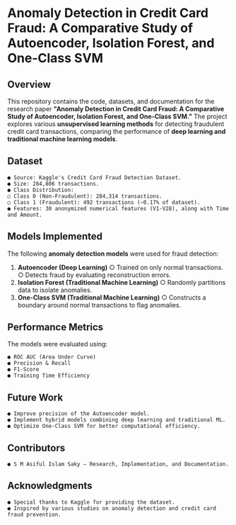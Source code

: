 # Anomaly Detection in Credit Card Fraud: A Comparative Study of Autoencoder, Isolation Forest, and One-Class SVM

## Overview

This repository contains the code, datasets, and documentation for the research paper
**"Anomaly Detection in Credit Card Fraud: A Comparative Study of Autoencoder, Isolation
Forest, and One-Class SVM."** The project explores various **unsupervised learning methods**
for detecting fraudulent credit card transactions, comparing the performance of **deep learning
and traditional machine learning models**.

## Dataset

```
● Source: Kaggle's Credit Card Fraud Detection Dataset.
● Size: 284,806 transactions.
● Class Distribution:
○ Class 0 (Non-Fraudulent): 284,314 transactions.
○ Class 1 (Fraudulent): 492 transactions (~0.17% of dataset).
● Features: 30 anonymized numerical features (V1-V28), along with Time and Amount.
```
## Models Implemented

The following **anomaly detection models** were used for fraud detection:

1. **Autoencoder (Deep Learning)**
    ○ Trained on only normal transactions.
    ○ Detects fraud by evaluating reconstruction errors.
2. **Isolation Forest (Traditional Machine Learning)**
    ○ Randomly partitions data to isolate anomalies.
3. **One-Class SVM (Traditional Machine Learning)**
    ○ Constructs a boundary around normal transactions to flag anomalies.

## Performance Metrics

The models were evaluated using:


```
● ROC AUC (Area Under Curve)
● Precision & Recall
● F1-Score
● Training Time Efficiency
```
## Future Work

```
● Improve precision of the Autoencoder model.
● Implement hybrid models combining deep learning and traditional ML.
● Optimize One-Class SVM for better computational efficiency.
```
## Contributors

```
● S M Asiful Islam Saky – Research, Implementation, and Documentation.
```

## Acknowledgments

```
● Special thanks to Kaggle for providing the dataset.
● Inspired by various studies on anomaly detection and credit card fraud prevention.
```

